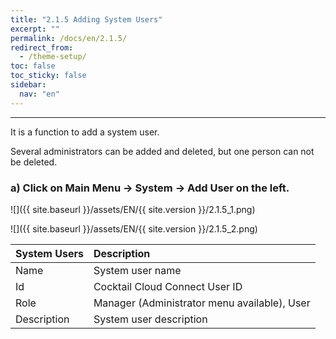 ```yaml
---
title: "2.1.5 Adding System Users"
excerpt: ""
permalink: /docs/en/2.1.5/
redirect_from:
  - /theme-setup/
toc: false
toc_sticky: false
sidebar:
  nav: "en"
---
```


---

It is a function to add a system user.

Several administrators can be added and deleted, but one person can not be deleted.

### a\) Click on Main Menu → System → Add User on the left.
![]({{ site.baseurl }}/assets/EN/{{ site.version }}/2.1.5_1.png)

![]({{ site.baseurl }}/assets/EN/{{ site.version }}/2.1.5_2.png)

| **System Users** | **Description**                              |
| :--------------- | :------------------------------------------- |
| Name             | System user name                             |
| Id               | Cocktail Cloud Connect User ID               |
| Role             | Manager (Administrator menu available), User |
| Description      | System user description                      |
